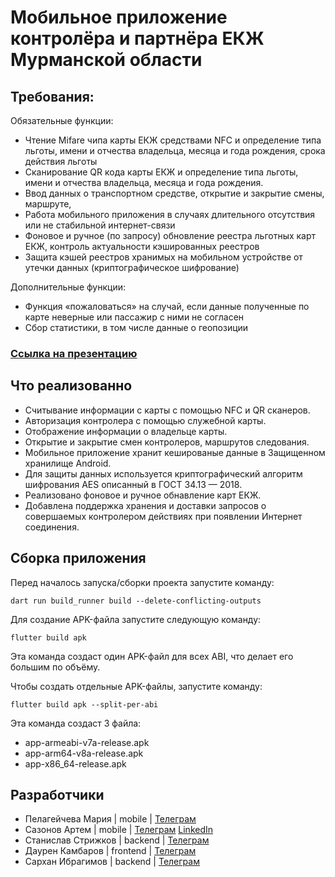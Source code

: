 # Мобильное приложение контролёра и партнёра ЕКЖ Мурманской области

## Требования:

Обязательные функции:

- Чтение Mifare чипа карты ЕКЖ средствами NFC и определение типа льготы, имени и отчества владельца, месяца и года рождения, срока действия льготы
- Сканирование QR кода карты ЕКЖ и определение типа льготы, имени и отчества владельца, месяца и года рождения.
- Ввод данных о транспортном средстве, открытие и закрытие смены, маршруте,
- Работа мобильного приложения в случаях длительного отсутствия или не стабильной интернет-связи
- Фоновое и ручное (по запросу) обновление реестра льготных карт ЕКЖ, контроль актуальности кэшированных реестров
- Защита кэшей реестров хранимых на мобильном устройстве от утечки данных (криптографическое шифрование)

Дополнительные функции:

- Функция «пожаловаться» на случай, если данные полученные по карте неверные или пассажир с ними не согласен
- Сбор статистики, в том числе данные о геопозиции

### [Ссылка на презентацию](https://docs.google.com/presentation/d/1IrDtMUklqFepwJ_hmCoggagY_f-iQ32RZ7J7B5ueZkI/edit#slide=id.g27f586b40ee_0_0)

## Что реализованно
- Считывание информации с карты с помощью NFC и QR сканеров.
- Авторизация контролера с помощью служебной карты.
- Отображение информации о владельце карты.
- Открытие и закрытие смен контролеров, маршрутов следования.
- Мобильное приложение хранит кешированые данные в Защищенном хранилище Android.
- Для защиты данных используется криптографический алгоритм шифрования AES описанный в ГОСТ 34.13 — 2018.
- Реализовано фоновое и ручное обнавление карт EКЖ.
- Добавлена поддержка хранения и доставки запросов о совершаемых контролером действиях при появлении Интернет соединения.

## Сборка приложения

Перед началось запуска/сборки проекта запустите команду:
```
dart run build_runner build --delete-conflicting-outputs
```


Для создание APK-файла запустите следующую команду:
```
flutter build apk 
```
Эта команда создаст один APK-файл для всех ABI, что делает его большим по объёму.

Чтобы создать отдельные APK-файлы, запустите команду:
```
flutter build apk --split-per-abi
```
Эта команда создаст 3 файла:
* app-armeabi-v7a-release.apk
* app-arm64-v8a-release.apk
* app-x86_64-release.apk

## Разработчики
- Пелагейчева Мария | mobile | [Телеграм](https://t.me/MariyaViktorovna)
- Сазонов Артем | mobile | [Телеграм](https://t.me/Drygan) [LinkedIn](https://www.linkedin.com/in/sazonov-artem/)
- Станислав Стрижков | backend | [Телеграм](https://t.me/ctaciv)
- Даурен Камбаров | frontend | [Телеграм](https://t.me/daurensky)
- Сархан Ибрагимов | backend | [Телеграм](https://t.me/Sarkhan080)


